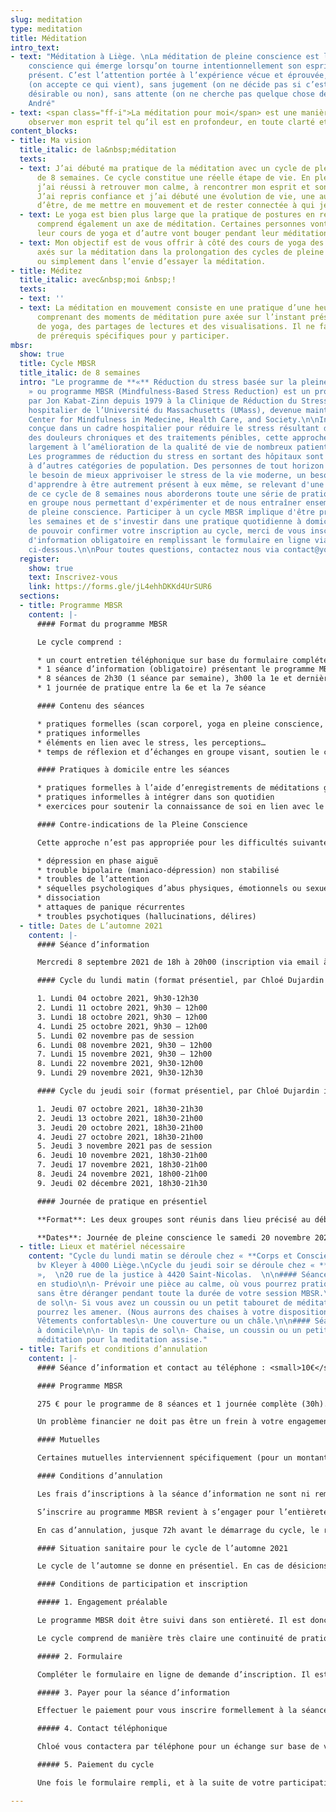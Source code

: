 ```yaml
---
slug: meditation
type: meditation
title: Méditation
intro_text:
- text: "Méditation à Liège. \nLa méditation de pleine conscience est la qualité de
    conscience qui émerge lorsqu’on tourne intentionnellement son esprit vers le moment
    présent. C’est l’attention portée à l’expérience vécue et éprouvée, sans filtre
    (on accepte ce qui vient), sans jugement (on ne décide pas si c’est bien ou mal,
    désirable ou non), sans attente (on ne cherche pas quelque chose de précis). Christophe
    André"
- text: <span class="ff-i">La méditation pour moi</span> est une manière d’être, c’est
    observer mon esprit tel qu’il est en profondeur, en toute clarté et bienveillance.
content_blocks:
- title: Ma vision
  title_italic: de la&nbsp;méditation
  texts:
  - text: J’ai débuté ma pratique de la méditation avec un cycle de pleine conscience
      de 8 semaines. Ce cycle constitue une réelle étape de vie. En plein chamboulement,
      j’ai réussi à retrouver mon calme, à rencontrer mon esprit et son mode de fonctionnement.
      J’ai repris confiance et j’ai débuté une évolution de vie, une autre manière
      d’être, de me mettre en mouvement et de rester connectée à qui je suis.
  - text: Le yoga est bien plus large que la pratique de postures en respirant, il
      comprend également un axe de méditation. Certaines personnes vont méditer pendant
      leur cours de yoga et d’autre vont bouger pendant leur méditation…
  - text: Mon objectif est de vous offrir à côté des cours de yoga des moments plus
      axés sur la méditation dans la prolongation des cycles de pleine conscience
      ou simplement dans l’envie d’essayer la méditation.
- title: Méditez
  title_italic: avec&nbsp;moi &nbsp;!
  texts:
  - text: ''
  - text: La méditation en mouvement consiste en une pratique d’une heure et demie
      comprenant des moments de méditation pure axée sur l’instant présent, des mouvements
      de yoga, des partages de lectures et des visualisations. Il ne faut pas avoir
      de prérequis spécifiques pour y participer.
mbsr:
  show: true
  title: Cycle MBSR
  title_italic: de 8 semaines
  intro: "Le programme de **«** Réduction du stress basée sur la pleine conscience
    » ou programme MBSR (Mindfulness-Based Stress Reduction) est un programme développé
    par Jon Kabat-Zinn depuis 1979 à la Clinique de Réduction du Stress du centre
    hospitalier de l’Université du Massachusetts (UMass), devenue maintenant le CFM,
    Center for Mindfulness in Medecine, Health Care, and Society.\n\nInitialement
    conçue dans un cadre hospitalier pour réduire le stress résultant de la maladie,
    des douleurs chroniques et des traitements pénibles, cette approche a contribué
    largement à l’amélioration de la qualité de vie de nombreux patients et soignants.
    Les programmes de réduction du stress en sortant des hôpitaux sont également destinés
    à d’autres catégories de population. Des personnes de tout horizon ressentant
    le besoin de mieux apprivoiser le stress de la vie moderne, un besoin d'une pause,
    d'apprendre à être autrement présent à eux même, se relevant d'une période difficile.\n\nLors
    de ce cycle de 8 semaines nous aborderons toute une série de pratiques et d'échanges
    en groupe nous permettant d'expérimenter et de nous entraîner ensemble à la méditation
    de pleine conscience. Participer à un cycle MBSR implique d'être présent-e toutes
    les semaines et de s'investir dans une pratique quotidienne à domicile. \n\nAvant
    de pouvoir confirmer votre inscription au cycle, merci de vous inscrire à la séance
    d'information obligatoire en remplissant le formulaire en ligne via le bouton
    ci-dessous.\n\nPour toutes questions, contactez nous via contact@yogasamana.be."
  register:
    show: true
    text: Inscrivez-vous
    link: https://forms.gle/jL4ehhDKKd4UrSUR6
  sections:
  - title: Programme MBSR
    content: |-
      #### Format du programme MBSR

      Le cycle comprend :

      * un court entretien téléphonique sur base du formulaire complété au préalable
      * 1 séance d’information (obligatoire) présentant le programme MBSR
      * 8 séances de 2h30 (1 séance par semaine), 3h00 la 1e et dernière séance
      * 1 journée de pratique entre la 6e et la 7e séance

      #### Contenu des séances

      * pratiques formelles (scan corporel, yoga en pleine conscience, méditation assise, méditation marché)
      * pratiques informelles
      * éléments en lien avec le stress, les perceptions…
      * temps de réflexion et d’échanges en groupe visant, soutien le chemin dans la pratique

      #### Pratiques à domicile entre les séances

      * pratiques formelles à l’aide d’enregistrements de méditations guidées
      * pratiques informelles à intégrer dans son quotidien
      * exercices pour soutenir la connaissance de soi en lien avec le stress dans sa vie

      #### Contre-indications de la Pleine Conscience

      Cette approche n’est pas appropriée pour les difficultés suivantes, qui nécessitent un traitement spécifique:

      * dépression en phase aiguë
      * trouble bipolaire (maniaco-dépression) non stabilisé
      * troubles de l’attention
      * séquelles psychologiques d’abus physiques, émotionnels ou sexuels
      * dissociation
      * attaques de panique récurrentes
      * troubles psychotiques (hallucinations, délires)
  - title: Dates de L’automne 2021
    content: |-
      #### Séance d’information

      Mercredi 8 septembre 2021 de 18h à 20h00 (inscription via email à [mailto:contact@yogasamana.be](contact@yogasamana.be))

      #### Cycle du lundi matin (format présentiel, par Chloé Dujardin instructrice MBSR qualifiée)

      1. Lundi 04 octobre 2021, 9h30-12h30
      2. Lundi 11 octobre 2021, 9h30 – 12h00
      3. Lundi 18 octobre 2021, 9h30 – 12h00
      4. Lundi 25 octobre 2021, 9h30 – 12h00
      5. Lundi 02 novembre pas de session
      6. Lundi 08 novembre 2021, 9h30 – 12h00
      7. Lundi 15 novembre 2021, 9h30 – 12h00
      8. Lundi 22 novembre 2021, 9h30-12h00
      9. Lundi 29 novembre 2021, 9h30-12h30

      #### Cycle du jeudi soir (format présentiel, par Chloé Dujardin instructrice MBSR qualifiée)

      1. Jeudi 07 octobre 2021, 18h30-21h30
      2. Jeudi 13 octobre 2021, 18h30-21h00
      3. Jeudi 20 octobre 2021, 18h30-21h00
      4. Jeudi 27 octobre 2021, 18h30-21h00
      5. Jeudi 3 novembre 2021 pas de session
      6. Jeudi 10 novembre 2021, 18h30-21h00
      7. Jeudi 17 novembre 2021, 18h30-21h00
      8. Jeudi 24 novembre 2021, 18h00-21h00
      9. Jeudi 02 décembre 2021, 18h30-21h30

      #### Journée de pratique en présentiel

      **Format**: Les deux groupes sont réunis dans lieu précisé au début du cycle.

      **Dates**: Journée de pleine conscience le samedi 20 novembre 2021 de 10h00 à 17h00.
  - title: Lieux et matériel nécessaire
    content: "Cycle du lundi matin se déroule chez « **Corps et Conscience** »,  \n107
      bv Kleyer à 4000 Liège.\nCycle du jeudi soir se déroule chez « **Tout Coquelicot**
      »,  \n20 rue de la justice à 4420 Saint-Nicolas.  \n\n#### Séance en présentiel
      en studio\n\n- Prévoir une pièce au calme, où vous pourrez pratiquer seul.e
      sans être déranger pendant toute la durée de votre session MBSR.\n- Un tapis
      de sol\n- Si vous avez un coussin ou un petit tabouret de méditation, vous vous
      pourrez les amener. (Nous aurrons des chaises à votre disposition également)\n-
      Vêtements confortables\n- Une couverture ou un châle.\n\n#### Séances de pratique
      à domicile\n\n- Un tapis de sol\n- Chaise, un coussin ou un petit tabouret de
      méditation pour la meditation assise."
  - title: Tarifs et conditions d’annulation
    content: |-
      #### Séance d’information et contact au téléphone : <small>10€</small>.

      #### Programme MBSR

      275 € pour le programme de 8 séances et 1 journée complète (30h). Ce tarif donne également accès à une page spécifique sur le site internet reprenant le sylabus et les enregistrements de méditations guidées pour la pratique à domicile.

      Un problème financier ne doit pas être un frein à votre engagement dans cette démarche. Contactez-moi et nous trouverons ensemble le moyen de rendre votre participation possible.

      #### Mutuelles

      Certaines mutuelles interviennent spécifiquement (pour un montant forfaitaire) dans les programmes de pleine conscience. Veillez à vous renseigner auprès de votre mutuelle et à vous fournir des documents nécessaires au remboursement. (attention ces documents sont spécifiques à la pleine conscience).

      #### Conditions d’annulation

      Les frais d’inscriptions à la séance d’information ne sont ni remboursables ni transférables à un autre programme.

      S’inscrire au programme MBSR revient à s’engager pour l’entièreté du programme. Il est donc nécessaire d’en régler l’entièreté du tarif. Il ne sera procédé à aucun remboursement en cas d’absence à une des 8 séances. Il est toujours possible de profiter de l’autre créneau horaire pour rattraper une séance manquée (la même semaine du même cycle).

      En cas d’annulation, jusque 72h avant le démarrage du cycle, le remboursement s’effectue avec une retenue de 75€. (non transférable à un autre cycle). Passé ce délais, en cas d’annulation aucun remboursement ne sera effectué.

      #### Situation sanitaire pour le cycle de l’automne 2021

      Le cycle de l’automne se donne en présentiel. En cas de désicions du gouvernement impliquant de ne plus pouvoir se réunir en présentiel, le programme sera transféré sous le format en ligne. En s’inscrivant au format présentiel, les personnes donnent leur consentement tacite à ces conditions. Il n’y a dès lors aucun remboursement ni transfert vers un programme ultérieur.

      #### Conditions de participation et inscription

      ##### 1. Engagement préalable

      Le programme MBSR doit être suivi dans son entièreté. Il est donc important de s’assurer d’être présent.e à l’ensemble des séances et la journée de pratique. Si de façon occasionnelle et en prévenant à l’avance, vous ne pouvez être présent.e lors d’une séance, vous pourrez y assister à l’autre cycle (horaire) de la même semaine.

      Le cycle comprend de manière très claire une continuité de pratique à domicile entre les séances en groupe. Ces pratiques peuvent durer jusque 60 minutes par jours tout au long du cycle. Il est égalment important de s’engager fermement à consacrer ces 45-60 minutes pour la pratique formelle, intégrer la pratique informelle dans la vie quotidienne et de manières ponctuelles, noter certaines situations en vue de soutenir notre exploration.

      ##### 2. Formulaire

      Compléter le formulaire en ligne de demande d’inscription. Il est strictement confidentiel et sera consulté exclusivement par l’insctructice Chloé Dujardin. Ce formulaire nous permet avant tout de connaître votre démarche et éventuellement de relever certains points d’attentions quant à votre particiption au programme.

      ##### 3. Payer pour la séance d’information

      Effectuer le paiement pour vous inscrire formellement à la séance d’infomation (obligatoire pour participer au cycle) via le lien renseigné dans le formulaire  (via la page "[horaires et tarifs](https://www.yogasamana.be/horaires-tarifs/)" du site www.yogasamana.be).

      ##### 4. Contact téléphonique

      Chloé vous contactera par téléphone pour un échange sur base de votre formulaire (rempli en ligne). Merci de relire les contres-indications définies plus haut sur la page. Nous pourrons, si vous êtes concerné.e en parler de vive voix et vérifier si cela est le bon moment pour entamer un cycle de pleine conscience.

      ##### 5. Paiement du cycle

      Une fois le formulaire rempli, et à la suite de votre participation à la séance d’information, vous pourrez effectuer le paiement qui sera mis en ligne sur le site internet.

---
```


